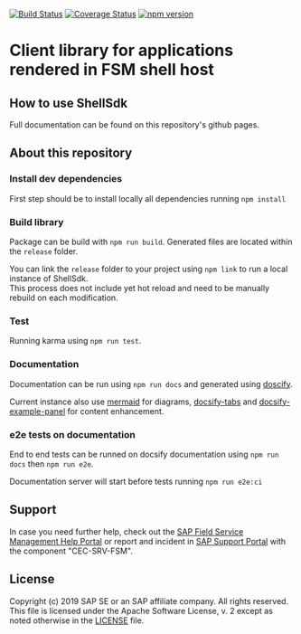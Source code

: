 [![Build Status](https://travis-ci.com/SAP/fsm-shell.svg?branch=master)](https://travis-ci.com/SAP/fsm-shell)
[![Coverage Status](https://coveralls.io/repos/github/SAP/fsm-shell/badge.svg?branch=master)](https://coveralls.io/github/SAP/fsm-shell?branch=master)
[![npm version](https://badge.fury.io/js/fsm-shell.svg)](https://badge.fury.io/js/fsm-shell)

# Client library for applications rendered in FSM shell host

## How to use ShellSdk

Full documentation can be found on this repository's github pages.

## About this repository

### Install dev dependencies

First step should be to install locally all dependencies running `npm install`

### Build library

Package can be build with `npm run build`. Generated files are located within the `release` folder.

You can link the `release` folder to your project using `npm link` to run a local instance of ShellSdk.  
This process does not include yet hot reload and need to be manually rebuild on each modification.

### Test

Running karma using `npm run test`.

### Documentation

Documentation can be run using `npm run docs` and generated using [doscify](https://docsify.js.org/#/).

Current instance also use [mermaid](https://mermaidjs.github.io/#/) for diagrams, [docsify-tabs](https://jhildenbiddle.github.io/docsify-tabs/#/) and [docsify-example-panel](https://github.com/VagnerDomingues/docsify-example-panels) for content enhancement.

### e2e tests on documentation

End to end tests can be runned on docsify documentation using `npm run docs` then `npm run e2e`.

Documentation server will start before tests running `npm run e2e:ci`

## Support

In case you need further help, check out the [SAP Field Service Management Help Portal](https://docs.coresystems.net/) or report and incident in [SAP Support Portal](https://support.sap.com) with the component "CEC-SRV-FSM".

## License

Copyright (c) 2019 SAP SE or an SAP affiliate company. All rights reserved.
This file is licensed under the Apache Software License, v. 2 except as noted otherwise in the [LICENSE](./LICENSE) file.
